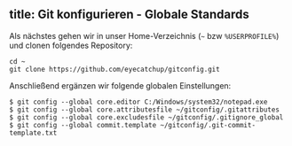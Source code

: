 title: Git konfigurieren - Globale Standards
---

Als nächstes gehen wir in unser Home-Verzeichnis (`~` bzw `%USERPROFILE%`) 
und clonen folgendes Repository:

    cd ~
    git clone https://github.com/eyecatchup/gitconfig.git

Anschließend ergänzen wir folgende globalen Einstellungen:

```
$ git config --global core.editor C:/Windows/system32/notepad.exe
$ git config --global core.attributesfile ~/gitconfig/.gitattributes
$ git config --global core.excludesfile ~/gitconfig/.gitignore_global
$ git config --global commit.template ~/gitconfig/.git-commit-template.txt
```
